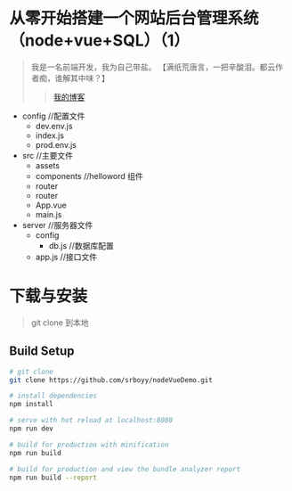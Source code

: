 # 从零开始搭建一个网站后台管理系统（node+vue+SQL）（1）

>我是一名前端开发，我为自己带盐。 【满纸荒唐言，一把辛酸泪。都云作者痴，谁解其中味？】
>>[我的博客](https://blog.csdn.net/qq_28473235 "悬停显示")

* config   //配置文件
   * dev.env.js
   * index.js
   * prod.env.js
* src      //主要文件 
  * assets
  * components  //helloword 组件
  * router
  * router
  * App.vue   
  * main.js
* server   //服务器文件
  * config  
    * db.js   //数据库配置
  * app.js    //接口文件


# 下载与安装

> git clone 到本地

## Build Setup

``` bash
# git clone
git clone https://github.com/srboyy/nodeVueDemo.git

# install dependencies
npm install

# serve with hot reload at localhost:8080
npm run dev

# build for production with minification
npm run build

# build for production and view the bundle analyzer report
npm run build --report
```



